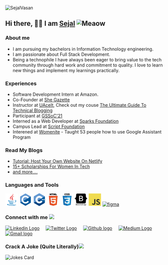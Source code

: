 ![SejalVasan](https://user-images.githubusercontent.com/69964629/117806315-cde32580-b277-11eb-95ca-c494d00431a1.gif)

## Hi there, 👋🏻 I am [Sejal](https://sejalvasan.netlify.app/) <img src="https://i.imgur.com/veZrcC7.gif" alt="Meaow" width="50" />

### About me 
<ul>
 <li>I am pursuing my bachelors in Information Technology engineering.</li>
<li>I am passionate about Full Stack Development.</li>
<li>Being a technophile I have always been eager to bring value to the tech community through hard work and commitment to quality. I love to learn new things and implement my  learnings practically.</li>
  </ul>


### Experiences
<!--  <img src="https://github.com/TheDudeThatCode/TheDudeThatCode/blob/master/Assets/Medal.gif" width="30px"> 
 -->
 - Software Development Intern at Amazon.
 - Co-Founder at [She Gazette](https://shegazette.co/) 
 - Instructor at [UAceIt](https://uaceit.com/), Check out my couse [The Ultimate Guide To Technical Blogging](https://uaceit.com/courses/ultimate-guide-to-technical-blogging/)
 - Participant at [GSSoC'21](https://gssoc.girlscript.tech/)
 - Interned as a Web Developer at [Sparks Foundation](https://www.thesparksfoundationsingapore.org/)
 - Campus Lead at [Script Foundation](https://www.scriptindia.org/)
 - Interened at [Womenite](https://womenite.com/) - Taught 53 people how to use Google Assistant Program
 
### Read My Blogs  
<!-- <img alt="GIF" src="https://github.com/TheDudeThatCode/TheDudeThatCode/blob/master/Assets/wave.gif" width="30px" /> -->
 - [Tutorial: Host Your Own Website On Netlify](https://sejalvasan.medium.com/tutorial-host-your-own-website-on-netlify-598830ca4a60)
 - [15+ Scholarships For Women In Tech](https://sejalvasan.medium.com/15-scholarships-for-women-in-tech-61f0cb242be1)
 - [and more....](https://sejalvasan.medium.com/)

### Languages and Tools    
<!-- <img src="https://github.com/TheDudeThatCode/TheDudeThatCode/blob/master/Assets/Designer.gif" width="36px"> -->
[<img src="https://raw.githubusercontent.com/devicons/devicon/master/icons/java/java-original.svg" alt="Java" width="40" height="40">](https://www.java.com)
[<img src="https://raw.githubusercontent.com/devicons/devicon/master/icons/c/c-original.svg" alt="c" width="40" height="40"/>](https://www.cprogramming.com/)
[<img src="https://raw.githubusercontent.com/devicons/devicon/master/icons/cplusplus/cplusplus-original.svg" alt="cplusplus" width="40" height="40"/>](https://www.w3schools.com/cpp/)
[<img src="https://raw.githubusercontent.com/devicons/devicon/master/icons/html5/html5-original-wordmark.svg" alt="html5" width="40" height="40"/>](https://www.w3.org/html/)
[<img src="https://raw.githubusercontent.com/devicons/devicon/master/icons/css3/css3-original-wordmark.svg" alt="css3" width="40" height="40"/>](https://www.w3schools.com/css/)
[<img src="https://raw.githubusercontent.com/devicons/devicon/master/icons/bootstrap/bootstrap-plain-wordmark.svg" alt="bootstrap" width="40" height="40"/>](https://getbootstrap.com)
[<img src="https://raw.githubusercontent.com/devicons/devicon/master/icons/javascript/javascript-original.svg" alt="javascript" width="40" height="40"/>](https://developer.mozilla.org/en-US/docs/Web/JavaScript)
[<img src="https://www.vectorlogo.zone/logos/figma/figma-icon.svg" alt="figma" width="40" height="40"/>](https://www.figma.com/)


### Connect with me <img src="https://github.com/TheDudeThatCode/TheDudeThatCode/blob/master/Assets/Handshake.gif" height="32px">


[<img src="https://github.com/TheDudeThatCode/TheDudeThatCode/blob/master/Assets/Linkedin.svg" alt="Linkedin Logo" width="32">](https://www.linkedin.com/in/sejal-vasan-6455121b4/) &nbsp; &nbsp;  [<img src="https://github.com/TheDudeThatCode/TheDudeThatCode/blob/master/Assets/Twitter.svg" alt="Twitter Logo" width="32">](https://twitter.com/SejalVasan) &nbsp; &nbsp;  [<img src="https://cdn.svgporn.com/logos/github-icon.svg" alt="Github logo" width="34">](https://github.com/sejalvasan) &nbsp; &nbsp;   [<img src="https://user-images.githubusercontent.com/69964629/117806794-67aad280-b278-11eb-98e5-1f00b6c77b84.png" alt="Medium Logo" width="30">](https://sejalvasan.medium.com/) &nbsp; &nbsp;    [<img src="https://github.com/TheDudeThatCode/TheDudeThatCode/blob/master/Assets/Gmail.svg" alt="Gmail logo" height="32">](mailto:sejalvasan@gmail.com)

### Crack A Joke (Quite Literally)<img src="https://user-images.githubusercontent.com/69964629/126860178-231d6d94-5e4e-4a9b-bb78-622ec4620b49.gif" height="40px">

<!-- Markdown -->
![Jokes Card](https://readme-jokes.vercel.app/api)
